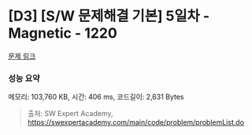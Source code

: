 # [D3] [S/W 문제해결 기본] 5일차 - Magnetic - 1220 

[문제 링크](https://swexpertacademy.com/main/code/problem/problemDetail.do?contestProbId=AV14hwZqABsCFAYD) 

### 성능 요약

메모리: 103,760 KB, 시간: 406 ms, 코드길이: 2,631 Bytes



> 출처: SW Expert Academy, https://swexpertacademy.com/main/code/problem/problemList.do